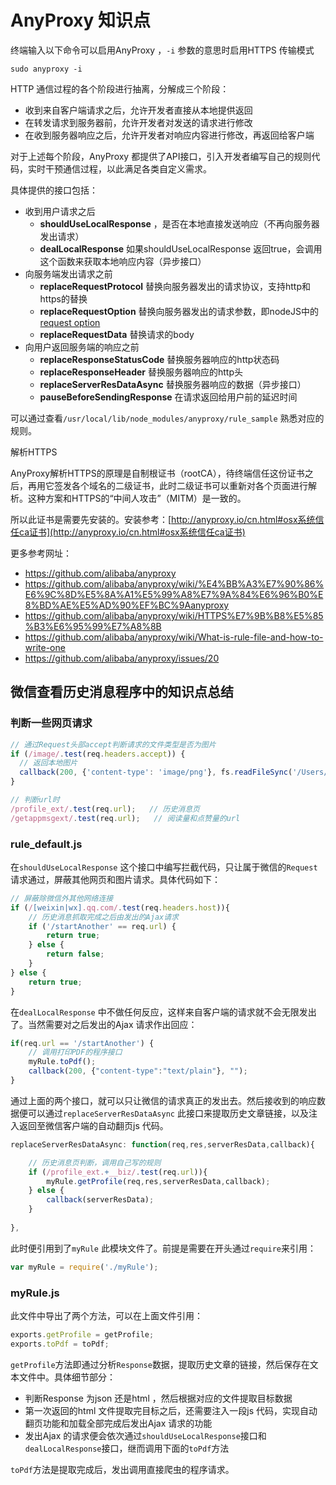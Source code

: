 # AnyProxy 知识点

终端输入以下命令可以启用AnyProxy ，`-i` 参数的意思时启用HTTPS 传输模式

```
sudo anyproxy -i
```

HTTP 通信过程的各个阶段进行抽离，分解成三个阶段：

- 收到来自客户端请求之后，允许开发者直接从本地提供返回
- 在转发请求到服务器前，允许开发者对发送的请求进行修改
- 在收到服务器响应之后，允许开发者对响应内容进行修改，再返回给客户端

对于上述每个阶段，AnyProxy 都提供了API接口，引入开发者编写自己的规则代码，实时干预通信过程，以此满足各类自定义需求。

具体提供的接口包括：

- 收到用户请求之后
  - **shouldUseLocalResponse** ，是否在本地直接发送响应（不再向服务器发出请求）
  - **dealLocalResponse** 如果shouldUseLocalResponse 返回true，会调用这个函数来获取本地响应内容（异步接口）
- 向服务端发出请求之前
  - **replaceRequestProtocol** 替换向服务器发出的请求协议，支持http和https的替换
  - **replaceRequestOption** 替换向服务器发出的请求参数，即nodeJS中的 [request option](http://nodejs.org/api/http.html#http_http_request_options_callback)
  - **replaceRequestData** 替换请求的body
- 向用户返回服务端的响应之前
  - **replaceResponseStatusCode** 替换服务器响应的http状态码
  - **replaceResponseHeader** 替换服务器响应的http头
  - **replaceServerResDataAsync** 替换服务器响应的数据（异步接口）
  - **pauseBeforeSendingResponse** 在请求返回给用户前的延迟时间

可以通过查看`/usr/local/lib/node_modules/anyproxy/rule_sample` 熟悉对应的规则。

<!-- more -->

解析HTTPS

AnyProxy解析HTTPS的原理是自制根证书（rootCA），待终端信任这份证书之后，再用它签发各个域名的二级证书，此时二级证书可以重新对各个页面进行解析。这种方案和HTTPS的“中间人攻击”（MITM）是一致的。

所以此证书是需要先安装的。安装参考：[http://anyproxy.io/cn.html#osx系统信任ca证书](http://anyproxy.io/cn.html#osx系统信任ca证书)

更多参考网址：

- https://github.com/alibaba/anyproxy
- https://github.com/alibaba/anyproxy/wiki/%E4%BB%A3%E7%90%86%E6%9C%8D%E5%8A%A1%E5%99%A8%E7%9A%84%E6%96%B0%E8%BD%AE%E5%AD%90%EF%BC%9Aanyproxy
- https://github.com/alibaba/anyproxy/wiki/HTTPS%E7%9B%B8%E5%85%B3%E6%95%99%E7%A8%8B
- https://github.com/alibaba/anyproxy/wiki/What-is-rule-file-and-how-to-write-one
- https://github.com/alibaba/anyproxy/issues/20

## 微信查看历史消息程序中的知识点总结

### 判断一些网页请求

```javascript
// 通过Request头部accept判断请求的文件类型是否为图片
if (/image/.test(req.headers.accept)) {
  // 返回本地图片
  callback(200, {'content-type': 'image/png'}, fs.readFileSync('/Users/liqiang/Desktop/1.png'));
}

// 判断url时
/profile_ext/.test(req.url);   // 历史消息页
/getappmsgext/.test(req.url);   // 阅读量和点赞量的url
```

### rule_default.js

在`shouldUseLocalResponse` 这个接口中编写拦截代码，只让属于微信的`Request`请求通过，屏蔽其他网页和图片请求。具体代码如下：

```javascript
// 屏蔽除微信外其他网络连接
if (/[weixin|wx].qq.com/.test(req.headers.host)){
	// 历史消息抓取完成之后由发出的Ajax请求
    if ('/startAnother' == req.url) {
        return true;
    } else {
        return false;
    }
} else {
    return true;
}
```

在`dealLocalResponse` 中不做任何反应，这样来自客户端的请求就不会无限发出了。当然需要对之后发出的Ajax 请求作出回应：

```javascript
if(req.url == '/startAnother') {
	// 调用打印PDF的程序接口
    myRule.toPdf();
    callback(200, {"content-type":"text/plain"}, "");
}
```

通过上面的两个接口，就可以只让微信的请求真正的发出去。然后接收到的响应数据便可以通过`replaceServerResDataAsync` 此接口来提取历史文章链接，以及注入返回至微信客户端的自动翻页js 代码。

```javascript
replaceServerResDataAsync: function(req,res,serverResData,callback){

    // 历史消息页判断，调用自己写的规则
    if (/profile_ext.+__biz/.test(req.url)){
        myRule.getProfile(req,res,serverResData,callback);
    } else {
        callback(serverResData);
    }
    
},
```

此时便引用到了`myRule` 此模块文件了。前提是需要在开头通过`require`来引用：

```javascript
var myRule = require('./myRule');
```

### myRule.js

此文件中导出了两个方法，可以在上面文件引用：

```javascript
exports.getProfile = getProfile;
exports.toPdf = toPdf;
```

`getProfile`方法即通过分析`Response`数据，提取历史文章的链接，然后保存在文本文件中。具体细节部分：

- 判断Response 为json 还是html ，然后根据对应的文件提取目标数据
- 第一次返回的html 文件提取完目标之后，还需要注入一段js 代码，实现自动翻页功能和加载全部完成后发出Ajax 请求的功能
- 发出Ajax 的请求便会依次通过`shouldUseLocalResponse`接口和`dealLocalResponse`接口，继而调用下面的`toPdf`方法

`toPdf`方法是提取完成后，发出调用直接爬虫的程序请求。
